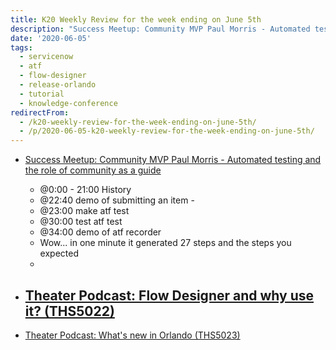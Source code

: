 ```yaml
---
title: K20 Weekly Review for the week ending on June 5th
description: "Success Meetup: Community MVP Paul Morris - Automated testing and the role of community as a guide\r\n\r\n   @0:00 - 21:00 History\r\n   @22:40 demo of submitting ..."
date: '2020-06-05'
tags:
  - servicenow
  - atf
  - flow-designer
  - release-orlando
  - tutorial
  - knowledge-conference
redirectFrom:
  - /k20-weekly-review-for-the-week-ending-on-june-5th/
  - /p/2020-06-05-k20-weekly-review-for-the-week-ending-on-june-5th/
---
```


<!--StartFragment-->

* [Success Meetup: Community MVP Paul Morris - Automated testing and the role of community as a guide](https://www.youtube.com/watch?v=pPszUiwLec4&feature=youtu.be)

  * @0:00 - 21:00 History
  * @22:40 demo of submitting an item -
  * @23:00 make atf test
  * @30:00 test atf test
  * @34:00 demo of atf recorder
  * Wow... in one minute it generated 27 steps and the steps you expected
  *
* ## [](https://jace.pro/post/2020-06-05-k20-weekly-review/#theater-podcast-flow-designer-and-why-use-it-ths5022)[Theater Podcast: Flow Designer and why use it? (THS5022)](https://static.rainfocus.com/servicenow/knowledge2020/sess/1590108630120001Ogae/relatedfiles/THS5022-%20Flow%20Designer%20and%20why%20use%20it_1590783422933001ahnF.mp3)
* [Theater Podcast: What's new in Orlando (THS5023)](https://static.rainfocus.com/servicenow/knowledge2020/sess/1590108811240001xQ1A/relatedfiles/THS5023%20What%27s%20New%20In%20Orlando_1590783523961001aQ68.mp3)

<!--EndFragment-->